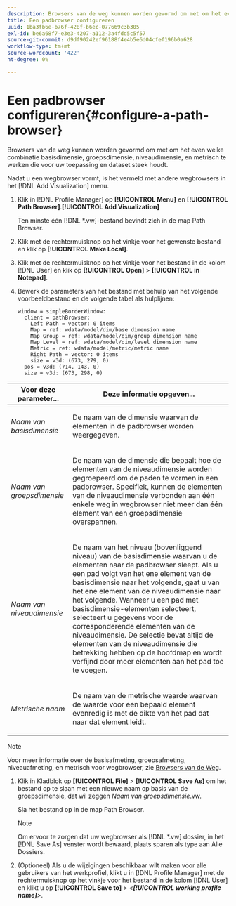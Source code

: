 ```yaml
---
description: Browsers van de weg kunnen worden gevormd om met om het even welke combinatie basisdimensie, groepsdimensie, niveaudimensie, en metrisch te werken die voor uw toepassing en dataset steek houdt.
title: Een padbrowser configureren
uuid: 1ba3fb6e-b76f-428f-b6ec-077669c3b305
exl-id: be6a68f7-e3e3-4207-a112-3a4fdd5c5f57
source-git-commit: d9df90242ef96188f4e4b5e6d04cfef196b0a628
workflow-type: tm+mt
source-wordcount: '422'
ht-degree: 0%

---
```


# Een padbrowser configureren{#configure-a-path-browser}

Browsers van de weg kunnen worden gevormd om met om het even welke combinatie basisdimensie, groepsdimensie, niveaudimensie, en metrisch te werken die voor uw toepassing en dataset steek houdt.

Nadat u een wegbrowser vormt, is het vermeld met andere wegbrowsers in het [!DNL Add Visualization] menu.

1. Klik in [!DNL Profile Manager] op **[!UICONTROL Menu]** en **[!UICONTROL Path Browser]**.**[!UICONTROL Add Visualization]**

   Ten minste één [!DNL *.vw]-bestand bevindt zich in de map Path Browser.

1. Klik met de rechtermuisknop op het vinkje voor het gewenste bestand en klik op **[!UICONTROL Make Local]**.
1. Klik met de rechtermuisknop op het vinkje voor het bestand in de kolom [!DNL User] en klik op **[!UICONTROL Open]** > **[!UICONTROL in Notepad]**.
1. Bewerk de parameters van het bestand met behulp van het volgende voorbeeldbestand en de volgende tabel als hulplijnen:

   ```
   window = simpleBorderWindow: 
     client = pathBrowser: 
       Left Path = vector: 0 items
       Map = ref: wdata/model/dim/base dimension name
       Map Group = ref: wdata/model/dim/group dimension name
       Map Level = ref: wdata/model/dim/level dimension name
       Metric = ref: wdata/model/metric/metric name
       Right Path = vector: 0 items
       size = v3d: (673, 279, 0)
     pos = v3d: (714, 143, 0)
     size = v3d: (673, 298, 0)
   ```

<table id="table_1DCCB4B24B554B72A781B304B5EB155E"> 
 <thead> 
  <tr> 
   <th colname="col1" class="entry"> Voor deze parameter... </th> 
   <th colname="col2" class="entry"> Deze informatie opgeven... </th> 
  </tr> 
 </thead>
 <tbody> 
  <tr> 
   <td colname="col1"> <p><i>Naam van basisdimensie</i> </p> </td> 
   <td colname="col2"> <p>De naam van de dimensie waarvan de elementen in de padbrowser worden weergegeven. </p> </td> 
  </tr> 
  <tr> 
   <td colname="col1"> <p><i>Naam van groepsdimensie</i> </p> </td> 
   <td colname="col2"> <p>De naam van de dimensie die bepaalt hoe de elementen van de niveaudimensie worden gegroepeerd om de paden te vormen in een padbrowser. Specifiek, kunnen de elementen van de niveaudimensie verbonden aan één enkele weg in wegbrowser niet meer dan één element van een groepsdimensie overspannen. </p> </td> 
  </tr> 
  <tr> 
   <td colname="col1"> <p><i>Naam van niveaudimensie</i> </p> </td> 
   <td colname="col2"> <p>De naam van het niveau (bovenliggend niveau) van de basisdimensie waarvan u de elementen naar de padbrowser sleept. Als u een pad volgt van het ene element van de basisdimensie naar het volgende, gaat u van het ene element van de niveaudimensie naar het volgende. Wanneer u een pad met basisdimensie-elementen selecteert, selecteert u gegevens voor de corresponderende elementen van de niveaudimensie. De selectie bevat altijd de elementen van de niveaudimensie die betrekking hebben op de hoofdmap en wordt verfijnd door meer elementen aan het pad toe te voegen. </p> </td> 
  </tr> 
  <tr> 
   <td colname="col1"> <p><i>Metrische naam</i> </p> </td> 
   <td colname="col2"> <p>De naam van de metrische waarde waarvan de waarde voor een bepaald element evenredig is met de dikte van het pad dat naar dat element leidt. </p> </td> 
  </tr> 
 </tbody> 
</table>

>[!NOTE]
>
>Voor meer informatie over de basisafmeting, groepsafmeting, niveauafmeting, en metrisch voor wegbrowser, zie [Browsers van de Weg](../../../home/c-get-started/c-analysis-vis/c-path-browsers/c-path-browsers.md#concept-f2e9fdafed6e49c2bd111ab425cd6e2b).

1. Klik in Kladblok op **[!UICONTROL File]** > **[!UICONTROL Save As]** om het bestand op te slaan met een nieuwe naam op basis van de groepsdimensie, dat wil zeggen *Naam van groepsdimensie*.vw.

   Sla het bestand op in de map Path Browser.

   >[!NOTE]
   >
   >Om ervoor te zorgen dat uw wegbrowser als [!DNL *.vw] dossier, in het [!DNL Save As] venster wordt bewaard, plaats sparen als type aan Alle Dossiers.

1. (Optioneel) Als u de wijzigingen beschikbaar wilt maken voor alle gebruikers van het werkprofiel, klikt u in [!DNL Profile Manager] met de rechtermuisknop op het vinkje voor het bestand in de kolom [!DNL User] en klikt u op **[!UICONTROL Save to]** > *&lt;**[!UICONTROL working profile name]**>*.
